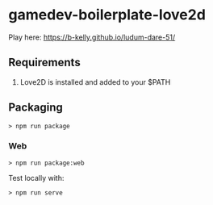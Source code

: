 # gamedev-boilerplate-love2d

Play here: https://b-kelly.github.io/ludum-dare-51/

## Requirements

1. Love2D is installed and added to your $PATH

## Packaging

```
> npm run package
```

### Web

```
> npm run package:web
```

Test locally with:

```
> npm run serve
```
